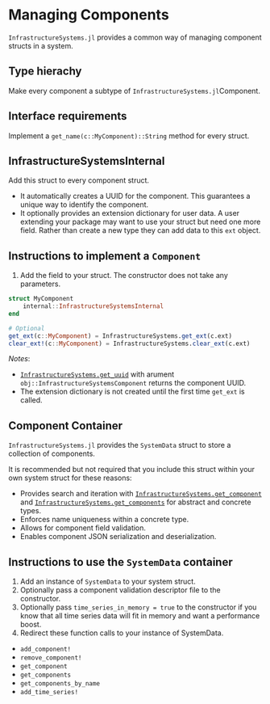 # Managing Components

`InfrastructureSystems.jl` provides a common way of managing component structs in a
system.

## Type hierachy

Make every component a subtype of `InfrastructureSystems.jl`Component.

## Interface requirements

Implement a `get_name(c::MyComponent)::String` method for every struct.

## InfrastructureSystemsInternal

Add this struct to every component struct.

- It automatically creates a UUID for the component. This guarantees a unique
  way to identify the component.
- It optionally provides an extension dictionary for user data. A user
  extending your package may want to use your struct but need one more field.
  Rather than create a new type they can add data to this `ext` object.

## Instructions to implement a `Component`

1. Add the field to your struct. The constructor does not take any parameters.

```Julia
struct MyComponent
    internal::InfrastructureSystemsInternal
end

# Optional
get_ext(c::MyComponent) = InfrastructureSystems.get_ext(c.ext)
clear_ext!(c::MyComponent) = InfrastructureSystems.clear_ext(c.ext)
```

*Notes*:

- [`InfrastructureSystems.get_uuid`](@ref) with arument `obj::InfrastructureSystemsComponent`
returns the component UUID.
- The extension dictionary is not created until the first time `get_ext` is
  called.

## Component Container

`InfrastructureSystems.jl` provides the `SystemData` struct to store a collection of
components.

It is recommended but not required that you include this struct within your own
  system struct for these reasons:

- Provides search and iteration with [`InfrastructureSystems.get_component`](@ref)
  and [`InfrastructureSystems.get_components`](@ref) for abstract and concrete types.
- Enforces name uniqueness within a concrete type.
- Allows for component field validation.
- Enables component JSON serialization and deserialization.

## Instructions to use the `SystemData` container

1. Add an instance of `SystemData` to your system struct.
2. Optionally pass a component validation descriptor file to the constructor.
3. Optionally pass `time_series_in_memory = true` to the constructor if you
   know that all time series data will fit in memory and want a performance
   boost.
4. Redirect these function calls to your instance of SystemData.

- `add_component!`
- `remove_component!`
- `get_component`
- `get_components`
- `get_components_by_name`
- `add_time_series!`
